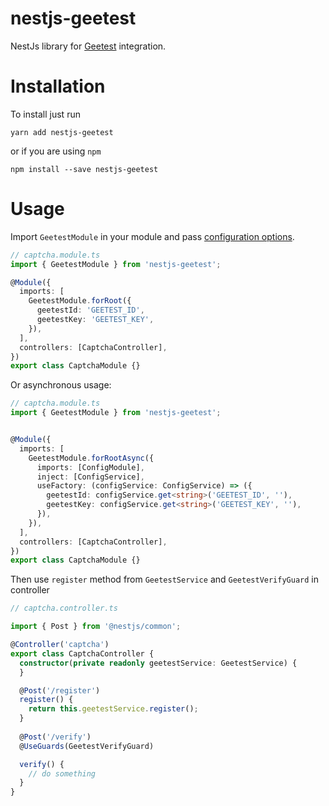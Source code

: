 # nestjs-geetest
NestJs library for [Geetest](https://docs.geetest.com/captcha/overview/start/) integration.
# Installation
To install just run
```shell
yarn add nestjs-geetest
```
or if you are using `npm`
```shell
npm install --save nestjs-geetest
```
# Usage
Import `GeetestModule` in your module and pass [configuration options](#Installation).
```typescript
// captcha.module.ts
import { GeetestModule } from 'nestjs-geetest';

@Module({
  imports: [
    GeetestModule.forRoot({
      geetestId: 'GEETEST_ID',
      geetestKey: 'GEETEST_KEY',
    }),
  ],
  controllers: [CaptchaController],
})
export class CaptchaModule {}
```
Or asynchronous usage:
```typescript
// captcha.module.ts
import { GeetestModule } from 'nestjs-geetest';


@Module({
  imports: [
    GeetestModule.forRootAsync({
      imports: [ConfigModule],
      inject: [ConfigService],
      useFactory: (configService: ConfigService) => ({
        geetestId: configService.get<string>('GEETEST_ID', ''),
        geetestKey: configService.get<string>('GEETEST_KEY', ''),
      }),
    }),
  ],
  controllers: [CaptchaController],
})
export class CaptchaModule {}
```
Then use `register` method from `GeetestService` and `GeetestVerifyGuard`  in controller

```typescript
// captcha.controller.ts

import { Post } from '@nestjs/common';

@Controller('captcha')
export class CaptchaController {
  constructor(private readonly geetestService: GeetestService) {
  }

  @Post('/register')
  register() {
    return this.geetestService.register();
  }
  
  @Post('/verify')
  @UseGuards(GeetestVerifyGuard)

  verify() {
    // do something
  }
}
```
